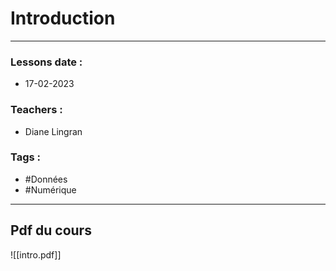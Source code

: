 # Introduction
---
### Lessons date :
- 17-02-2023

### Teachers :
- Diane Lingran

### Tags :
- #Données 
- #Numérique

---

## Pdf du cours

![[intro.pdf]]

